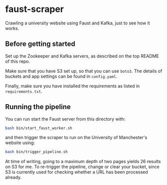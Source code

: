 faust-scraper
=============

Crawling a university website using Faust and Kafka, just to see how it works.

Before getting started
----------------------

Set up the Zookeeper and Kafka servers, as described on the top README of this repo. 

Make sure that you have S3 set up, so that you can use `boto3`. The details of buckets and app settings can be found in `config.yaml`.

Finally, make sure you have installed the requirements as listed in `requirements.txt`.

Running the pipeline
--------------------

You can run start the Faust server from this directory with:

```bash
bash bin/start_faust_worker.sh
```

and then trigger the scraper to run on the University of Manchester's website using:

```bash
bash bin/trigger_pipeline.sh
```

At time of writing, going to a maximum depth of two pages yields 26 results on S3 for me. To re-trigger the pipeline, change or clear your bucket, since S3 is currently used for checking whether a URL has been processed already.
